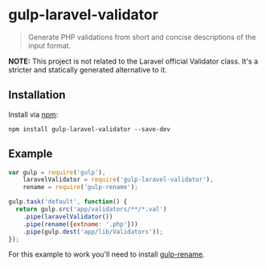
# gulp-laravel-validator

> Generate PHP validations from short and concise descriptions of the input format.

**NOTE:** This project is not related to the Laravel official Validator class. It's
a stricter and statically generated alternative to it.

## Installation

Install via [npm](https://npmjs.org/package/gulp-laravel-validator):

```
npm install gulp-laravel-validator --save-dev
```


## Example

```js
var gulp = require('gulp'),
    laravelValidator = require('gulp-laravel-validator'),
    rename = require('gulp-rename');

gulp.task('default', function() {
  return gulp.src('app/validators/**/*.val')
    .pipe(laravelValidator())
    .pipe(rename({extname: '.php'}))
    .pipe(gulp.dest('app/lib/Validators'));
});
```

For this example to work you'll need to install [gulp-rename](https://github.com/hparra/gulp-rename).

